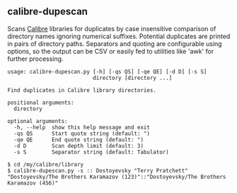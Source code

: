 ## calibre-dupescan

Scans [Calibre](https://calibre-ebook.com) libraries for duplicates by case
insensitive comparison of directory names ignoring numerical suffixes. Potential
duplicates are printed in pairs of directory paths. Separators and quoting are
configurable using options, so the output can be CSV or easily fed to utilities
like 'awk' for further processing.

```
usage: calibre-dupescan.py [-h] [-qs QS] [-qe QE] [-d D] [-s S]
                           directory [directory ...]

Find duplicates in Calibre library directories.

positional arguments:
  directory

optional arguments:
  -h, --help  show this help message and exit
  -qs QS      Start quote string (default: ")
  -qe QE      End quote string (default: ")
  -d D        Scan depth limit (default: 3)
  -s S        Separator string (default: Tabulator)

$ cd /my/calibre/library
$ calibre-dupescan.py -s :: Dostoyevsky "Terry Pratchett"
"Dostoyevsky/The Brothers Karamazov (123)"::"Dostoyevsky/The Brothers Karamazov (456)"
```
